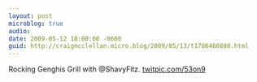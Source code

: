```yaml
---
layout: post
microblog: true
audio: 
date: 2009-05-12 18:00:00 -0600
guid: http://craigmcclellan.micro.blog/2009/05/13/t1786460880.html
---
```

Rocking Genghis Grill with @ShavyFitz.  [twitpic.com/53on9](http://twitpic.com/53on9)
